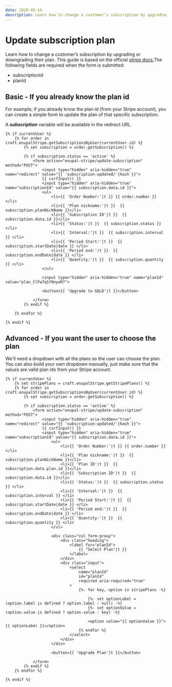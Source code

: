```yaml
---
date: 2020-05-14
description: Learn how to change a customer’s subscription by upgrading or downgrading their plan
---
```


# Update subscription plan

Learn how to change a customer’s subscription by upgrading or downgrading their plan. This guide is based on the official [stripe docs.](https://stripe.com/docs/billing/subscriptions/upgrading-downgrading)The following fields are required when the form is submitted:  

*   subscriptionId
*   planId

## Basic - If you already know the plan id

For example, if you already know the plan id (from your Stripe account), you can create a simple form to update the plan of that specific subscription.  
  
A **_subscription_** variable will be available in the redirect URL.

```twig
{% if currentUser %}
    {% for order in craft.enupalStripe.getSubscriptionsByUser(currentUser.id) %}
        {% set subscription = order.getSubscription() %}
        
        {% if subscription.status == 'active' %}
            <form action="enupal-stripe/update-subscription" method="POST">
                <input type="hidden" aria-hidden="true" name="redirect" value="{{ 'subscription-updated/'|hash }}">
                {{ csrfInput() }}
                <input type="hidden" aria-hidden="true" name="subscriptionId" value="{{ subscription.data.id }}">
                <ul>
                    <li>{{ 'Order Number:'|t }} {{ order.number }}</li>
                    <li>{{ 'Plan nickname:'|t }}  {{ subscription.planNickName }}</li>
                    <li>{{ 'Subscription ID'|t }}  {{ subscription.data.id }}</li>
                    <li>{{ 'Status:'|t }}  {{ subscription.status }} </li>
                    <li>{{ 'Interval:'|t }}  {{ subscription.interval }} </li>
                    <li>{{ 'Period Start:'|t }}  {{ subscription.startDate|date }} </li>
                    <li>{{ 'Period end:'|t }}  {{ subscription.endDate|date }} </li>
                    <li>{{ 'Quantity:'|t }}  {{ subscription.quantity }} </li>
                </ul>
    
                <input type="hidden" aria-hidden="true" name="planId" value="plan_ClFw7q1Y9nyeR7">
    
                <button>{{ 'Upgrade to GOLD'|t }}</button>   
                
            </form>
        {% endif %}

    {% endfor %}
    
{% endif %}
```

## Advanced - If you want the user to choose the plan

We'll need a dropdown with all the plans so the user can choose the plan. You can also build your own dropdown manually, just make sure that the values are valid plan ids from your Stripe account.

```twig
{% if currentUser %}
    {% set stripePlans = craft.enupalStripe.getStripePlans() %}
    {% for order in craft.enupalStripe.getSubscriptionsByUser(currentUser.id) %}
        {% set subscription = order.getSubscription() %}
        
        {% if subscription.status == 'active' %}
            <form action="enupal-stripe/update-subscription" method="POST">
                <input type="hidden" aria-hidden="true" name="redirect" value="{{ 'subscription-updated/'|hash }}">
                {{ csrfInput() }}
                <input type="hidden" aria-hidden="true" name="subscriptionId" value="{{ subscription.data.id }}">
                    <ul>
                        <li>{{ 'Order Number:'|t }} {{ order.number }}</li>
                        <li>{{ 'Plan nickname:'|t }}  {{ subscription.planNickName }}</li>
                        <li>{{ 'Plan ID'|t }}  {{ subscription.data.plan.id }}</li>
                        <li>{{ 'Subscription ID'|t }}  {{ subscription.data.id }}</li>
                        <li>{{ 'Status:'|t }}  {{ subscription.status }} </li>
                        <li>{{ 'Interval:'|t }}  {{ subscription.interval }} </li>
                        <li>{{ 'Period Start:'|t }}  {{ subscription.startDate|date }} </li>
                        <li>{{ 'Period end:'|t }}  {{ subscription.endDate|date }} </li>
                        <li>{{ 'Quantity:'|t }}  {{ subscription.quantity }} </li>
                    </ul>
    
                    <div class="col form-group">
                        <div class="heading">
                            <label for="planId">
                                {{ "Select Plan"|t }}
                            </label>
                        </div>
                        <div class="input">
                            <select
                                name="planId"
                                id="planId"
                                required aria-required="true"
                            >
                                {%- for key, option in stripePlans -%}
    
                                    {%- set optionLabel = (option.label is defined ? option.label : null) -%}
                                    {%- set optionValue = (option.value is defined ? option.value : key) -%}
    
                                    <option value="{{ optionValue }}">{{ optionLabel }}</option>
                                {% endfor %}
                            </select>
                        </div>
                    </div>
    
                    <button>{{ 'Upgrade Plan'|t }}</button>   
                
            </form>
        {% endif %}
    {% endfor %}
    
{% endif %}
```